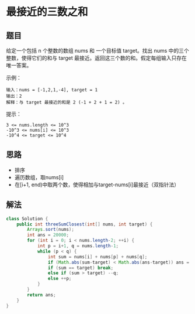 # 最接近的三数之和



## 题目

给定一个包括 n 个整数的数组 nums 和 一个目标值 target。找出 nums 中的三个整数，使得它们的和与 target 最接近。返回这三个数的和。假定每组输入只存在唯一答案。

示例：

```
输入：nums = [-1,2,1,-4], target = 1
输出：2
解释：与 target 最接近的和是 2 (-1 + 2 + 1 = 2) 。
```

提示：

```
3 <= nums.length <= 10^3
-10^3 <= nums[i] <= 10^3
-10^4 <= target <= 10^4
```

## 思路

* 排序
* 遍历数组，取nums[i]
* 在[i+1, end)中取两个数，使得相加与target-nums[i]最接近（双指针法）

## 解法

```java
class Solution {
    public int threeSumClosest(int[] nums, int target) {
        Arrays.sort(nums);
        int ans = 20000;
        for (int i = 0; i < nums.length-2; ++i) {
            int p = i+1, q = nums.length-1;
            while (p < q) {
                int sum = nums[i] + nums[p] + nums[q];
                if (Math.abs(sum-target) < Math.abs(ans-target)) ans = sum;
                if (sum == target) break;
                else if (sum > target) --q;
                else ++p;
            }
        }
        return ans;
    }
}
```



